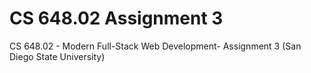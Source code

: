 # CS 648.02 Assignment 3

CS 648.02 - Modern Full-Stack Web Development- Assignment 3 (San Diego State University)